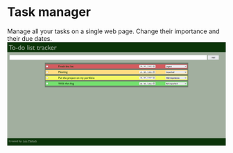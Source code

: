 # Task manager

Manage all your tasks on a single web page. Change their importance and their due dates.
![Tracker screenshot](img/Tracker.png)